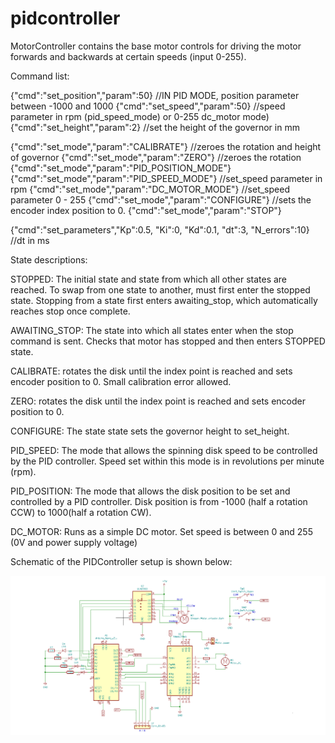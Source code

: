 # pidcontroller

MotorController contains the base motor controls for driving the motor forwards and backwards at certain speeds (input 0-255).

Command list:

{"cmd":"set_position","param":50}		//IN PID MODE, position parameter between -1000 and 1000
{"cmd":"set_speed","param":50}		//speed parameter in rpm (pid_speed_mode) or 0-255 dc_motor mode)
{"cmd":"set_height","param":2}		//set the height of the governor in mm

{"cmd":"set_mode","param":"CALIBRATE"}		//zeroes the rotation and height of governor
{"cmd":"set_mode","param":"ZERO"}			//zeroes the rotation
{"cmd":"set_mode","param":"PID_POSITION_MODE"}
{"cmd":"set_mode","param":"PID_SPEED_MODE"}	//set_speed parameter in rpm
{"cmd":"set_mode","param":"DC_MOTOR_MODE"}	//set_speed parameter 0 - 255
{"cmd":"set_mode","param":"CONFIGURE"}		//sets the encoder index position to 0.
{"cmd":"set_mode","param":"STOP"}



{"cmd":"set_parameters","Kp":0.5, "Ki":0, "Kd":0.1, "dt":3, "N_errors":10}	//dt in ms

State descriptions:

STOPPED: The initial state and state from which all other states are reached. To swap from one state to another, must first enter the stopped state. Stopping from a state first enters awaiting_stop, which automatically reaches stop once complete. 

AWAITING_STOP: The state into which all states enter when the stop command is sent. Checks that motor has stopped and then enters STOPPED state.

CALIBRATE: rotates the disk until the index point is reached and sets encoder position to 0. Small calibration error allowed.

ZERO: rotates the disk until the index point is reached and sets encoder position to 0.

CONFIGURE: The state state sets the governor height to set_height.

PID_SPEED: The mode that allows the spinning disk speed to be controlled by the PID controller. Speed set within this mode is in revolutions per minute (rpm).

PID_POSITION: The mode that allows the disk position to be set and controlled by a PID controller. Disk position is from -1000 (half a rotation CCW) to 1000(half a rotation CW).

DC_MOTOR: Runs as a simple DC motor. Set speed is between 0 and 255 (0V and power supply voltage)

Schematic of the PIDController setup is shown below:

![Schematic](/images/PIDControllerSchematic.png)
